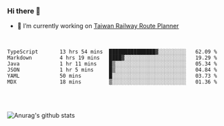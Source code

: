 ### Hi there 👋

- 🔭 I’m currently working on [Taiwan Railway Route Planner](https://github.com/Taiwan-Railway-Route-Planner)

<br/>

<!--START_SECTION:waka-->

```text
TypeScript       13 hrs 54 mins  ███████████████▓░░░░░░░░░   62.09 %
Markdown         4 hrs 19 mins   ████▓░░░░░░░░░░░░░░░░░░░░   19.29 %
Java             1 hr 11 mins    █▒░░░░░░░░░░░░░░░░░░░░░░░   05.34 %
JSON             1 hr 5 mins     █▒░░░░░░░░░░░░░░░░░░░░░░░   04.84 %
YAML             50 mins         █░░░░░░░░░░░░░░░░░░░░░░░░   03.73 %
MDX              18 mins         ▒░░░░░░░░░░░░░░░░░░░░░░░░   01.36 %
```

<!--END_SECTION:waka-->

<br/>
<br/>

![Anurag's github stats](https://github-readme-stats.vercel.app/api?username=DepickereSven&show_icons=true&theme=tokyonight)



<!--
**DepickereSven/DepickereSven** is a ✨ _special_ ✨ repository because its `README.md` (this file) appears on your GitHub profile.

Here are some ideas to get you started:

- 🔭 I’m currently working on ...
- 🌱 I’m currently learning ...
- 👯 I’m looking to collaborate on ...
- 🤔 I’m looking for help with ...
- 💬 Ask me about ...
- 📫 How to reach me: ...
- 😄 Pronouns: ...
- ⚡ Fun fact: ...
-->
